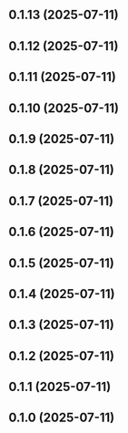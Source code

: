 ## 0.1.13 (2025-07-11)

## 0.1.12 (2025-07-11)

## 0.1.11 (2025-07-11)

## 0.1.10 (2025-07-11)

## 0.1.9 (2025-07-11)

## 0.1.8 (2025-07-11)

## 0.1.7 (2025-07-11)

## 0.1.6 (2025-07-11)

## 0.1.5 (2025-07-11)

## 0.1.4 (2025-07-11)

## 0.1.3 (2025-07-11)

## 0.1.2 (2025-07-11)

## 0.1.1 (2025-07-11)

## 0.1.0 (2025-07-11)
